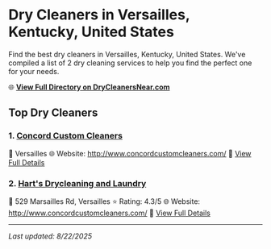 # Dry Cleaners in Versailles, Kentucky, United States

Find the best dry cleaners in Versailles, Kentucky, United States. We've compiled a list of 2 dry cleaning services to help you find the perfect one for your needs.

🌐 **[View Full Directory on DryCleanersNear.com](https://drycleanersnear.com/city/US/Kentucky/Versailles)**

## Top Dry Cleaners

### 1. [Concord Custom Cleaners](https://drycleanersnear.com/dryCleaner/688f1fef46b6614a95a95e0c/concord-custom-cleaners)
📍 Versailles
🌐 Website: http://www.concordcustomcleaners.com/
🔗 [View Full Details](https://drycleanersnear.com/dryCleaner/688f1fef46b6614a95a95e0c/concord-custom-cleaners)

### 2. [Hart's Drycleaning and Laundry](https://drycleanersnear.com/dryCleaner/688f1fe846b6614a95a95dd0/hart-s-drycleaning-and-laundry)
📍 529 Marsailles Rd, Versailles
⭐ Rating: 4.3/5
🌐 Website: http://www.concordcustomcleaners.com/
🔗 [View Full Details](https://drycleanersnear.com/dryCleaner/688f1fe846b6614a95a95dd0/hart-s-drycleaning-and-laundry)


---

*Last updated: 8/22/2025*
